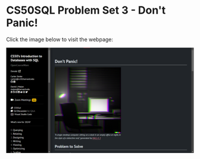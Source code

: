 # CS50SQL Problem Set 3 - Don't Panic!

Click the image below to visit the webpage:

[![CS50QL Project](image.png)](https://cs50.harvard.edu/sql/2024/psets/3/dont-panic/)